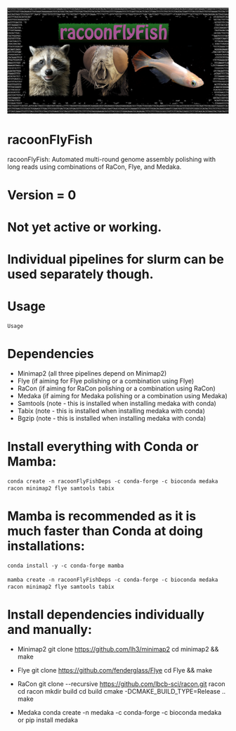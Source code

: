 ![logo](/img/logo.png)

# racoonFlyFish
racoonFlyFish: Automated multi-round genome assembly polishing with long reads using combinations of RaCon, Flye, and Medaka.


# Version = 0
#	Not yet active or working.
#	Individual pipelines for slurm can be used separately though.

# Usage

	Usage




# Dependencies
- Minimap2	(all three pipelines depend on Minimap2)
- Flye		(if aiming for Flye polishing or a combination using Flye)
- RaCon 	(if aiming for RaCon polishing or a combination using RaCon)
- Medaka	(if aiming for Medaka polishing or a combination using Medaka)
- Samtools	(note - this is installed when installing medaka with conda)
- Tabix		(note - this is installed when installing medaka with conda)
- Bgzip		(note - this is installed when installing medaka with conda)


# Install everything with Conda or Mamba:
	conda create -n racoonFlyFishDeps -c conda-forge -c bioconda medaka racon minimap2 flye samtools tabix

# Mamba is recommended as it is much faster than Conda at doing installations:
	conda install -y -c conda-forge mamba

	mamba create -n racoonFlyFishDeps -c conda-forge -c bioconda medaka racon minimap2 flye samtools tabix

# Install dependencies individually and manually:
- Minimap2
	git clone https://github.com/lh3/minimap2
	cd minimap2 && make

- Flye
	git clone https://github.com/fenderglass/Flye
	cd Flye && make

- RaCon
	git clone --recursive https://github.com/lbcb-sci/racon.git racon
	cd racon
	mkdir build
	cd build
	cmake -DCMAKE_BUILD_TYPE=Release ..
	make
- Medaka
	conda create -n medaka -c conda-forge -c bioconda medaka
	or
	pip install medaka
